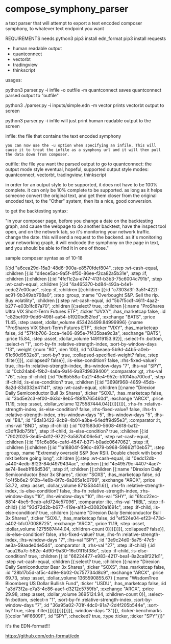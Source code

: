 # compose_symphony_parser
a text parser that will attempt to export a text encoded composer symphony, to whatever text endpoint you want


REQUIREMENTS
needs python3
pip3 install edn_format
pip3 install requests



- human readable output
- quantconnect
- vectorbt
- tradingview
- thinkscript

usages:

python3 parser.py -i infile -o outfile -m quantconnect
	saves quantconnect parsed output to "outfile"

python3 ./parser.py -i inputs/simple.edn -m vector
  prints vectorbt output to screen

python3 parser.py -i infile 
	will just print human readable output to the screen

infile: the file that contains the text encoded symphony 

	you can now use the -u option when specifying an infile. This will cause it to treat the infile as a symphony url and it will then pull the data down from composer. 

outfile: the file you want the parsed output to go to
quantconnect: the output mode style
	eventual, hopeful, supported output style modes: quantconnect, vectorbt, tradingview, thinkscript

in order for an output style to be supported, it does not have to be 100% complete.  it can only be 10% complete to be supported.  as long as it helps someone convert the original text, and get them closer from the original encoded text, to the "Other" system, then its a nice, good conversion.

to get the backtesting syntax:

"in your composer page, before you change a date on the backtesting graph, and cause the webpage to do another backtest, have the inspect tool open, and on the network tab, so it's monitoring your network traffic.  change the date.  this will send a request to the backend.  as it's monitoring your networking graph, it will endcode the symphony on the page in text, and you should be able to find it in one of those."


sample composer syntax as of 10-18

 [{:id \"a6cea29d-15a3-48d6-900a-e8570fdef804\", :step :wt-cash-equal, :children [{:id \"d4ece5ac-9a5f-4f50-86ee-f2ca82a5b31e\", :step :if, :children [{:children [{:id \"4fcf1c2a-e747-413f-b3b3-75c6004c791b\", :step :wt-cash-equal, :children [{:id \"4a465370-bd84-493a-b4e1-cedc27e00cae\", :step :if, :children [{:children [{:id \"c7303d3f-3a51-422f-ac91-9b349ab798a0\", :step :group, :name \"Overbought S&P. Sell the rip. Buy volatility\", :children [{:step :wt-cash-equal, :id \"5b7f5cdf-4611-4aa2-b277-e03b1fc87a70\", :children [{:select? true, :children [{:name \"ProShares Ultra VIX Short-Term Futures ETF\", :ticker \"UVXY\", :has_marketcap false, :id \"c82bef09-9dd6-498f-aa54-b1920bd52fed\", :exchange \"BATS\", :price 11.45, :step :asset, :dollar_volume 453424499.84999996} {:name \"ProShares VIX Short-Term Futures ETF\", :ticker \"VIXY\", :has_marketcap false, :id \"57f4b706-3cca-4e06-895e-7f435bae9c3a\", :exchange \"BATS\", :price 15.84, :step :asset, :dollar_volume 149119153.92}], :select-fn :bottom, :select-n \"1\", :sort-by-fn :relative-strength-index, :sort-by-window-days \"13\", :weight {:num \"80\", :den 100}, :id \"d74aeaea-5b9d-44b5-a0eb-61c60d9532e8\", :sort-by? true, :collapsed-specified-weight? false, :step :filter}]}], :collapsed? false}], :is-else-condition? false, :rhs-fixed-value? true, :lhs-fn :relative-strength-index, :lhs-window-days \"7\", :lhs-val \"SPY\", :id \"0cb24ab6-f9b2-4a6a-9a14-9a87d9839400\", :comparator :gt, :rhs-val \"76\", :step :if-child} {:id \"9d8b558a-0a21-48e4-952c-b1014ba700cd\", :step :if-child, :is-else-condition? true, :children [{:id \"3698f968-4859-45db-8a2d-83d332e41141\", :step :wt-cash-equal, :children [{:name \"Direxion Daily Semiconductor Bull 3x Shares\", :ticker \"SOXL\", :has_marketcap false, :id \"3bd5e2c3-ef00-463d-8eb5-f88fb765460d\", :exchange \"ARCX\", :price 11.19, :step :asset, :dollar_volume 1275587444.04}]}]}]}]}], :rhs-fn :relative-strength-index, :is-else-condition? false, :rhs-fixed-value? false, :lhs-fn :relative-strength-index, :rhs-window-days \"5\", :lhs-window-days \"5\", :lhs-val \"BIL\", :id \"9da13422-9cb9-4b01-a3be-64edff9d95e3\", :comparator :lt, :rhs-val \"BND\", :step :if-child} {:id \"03f583d0-5608-4618-ba12-c3dff9db75fb\", :step :if-child, :is-else-condition? true, :children [{:id \"7902f025-3e45-4d12-9722-3a587b006e5d\", :step :wt-cash-equal, :children [{:id \"91c6e86e-cafd-4547-b371-b0adc0647062\", :step :if, :children [{:children [{:id \"1a18804f-596c-4979-b968-59862f10eb57\", :step :group, :name \"Extremely oversold S&P (low RSI). Double check with bond mkt before going long\", :children [{:step :wt-cash-equal, :id \"0edc12db-a440-4edb-8f23-84d4979434ac\", :children [{:id \"4e49579c-4407-4ae7-ae74-8eeb1f86d536\", :step :if, :children [{:children [{:name \"Direxion Daily Semiconductor Bear 3x Shares\", :ticker \"SOXS\", :has_marketcap false, :id \"c4f5b6e2-912b-4e6b-8f7c-6a265a1c0799\", :exchange \"ARCX\", :price 53.72, :step :asset, :dollar_volume 871353441.6}], :rhs-fn :relative-strength-index, :is-else-condition? false, :lhs-fn :relative-strength-index, :rhs-window-days \"10\", :lhs-window-days \"10\", :lhs-val \"SHY\", :id \"6fcc22ec-8814-4be5-9cab-afd724c57096\", :comparator :lte, :rhs-val \"HIBL\", :step :if-child} {:id \"93d72d2b-b677-419e-a1f3-d30820a1691c\", :step :if-child, :is-else-condition? true, :children [{:name \"Direxion Daily Semiconductor Bull 3x Shares\", :ticker \"SOXL\", :has_marketcap false, :id \"ef524e04-ef23-473d-a402-bfc070088725\", :exchange \"ARCX\", :price 11.19, :step :asset, :dollar_volume 1275587444.04, :children-count 0}]}]}]}], :collapsed? false}], :is-else-condition? false, :rhs-fixed-value? true, :lhs-fn :relative-strength-index, :lhs-window-days \"7\", :lhs-val \"SPY\", :id \"3e9c24d0-5a75-47c5-ae3a-59aade04e5d4\", :comparator :lt, :rhs-val \"27\", :step :if-child} {:id \"aca26a7c-582e-4d90-9a30-16c01f15f38e\", :step :if-child, :is-else-condition? true, :children [{:id \"66224477-e983-4217-bea1-8a2ca8f221d1\", :step :wt-cash-equal, :children [{:select? true, :children [{:name \"Direxion Daily Semiconductor Bear 3x Shares\", :ticker \"SOXS\", :has_marketcap false, :id \"28b17b5d-af5c-4d9e-8b02-0c757734d8c9\", :exchange \"ARCX\", :price 69.73, :step :asset, :dollar_volume 1365590855.67} {:name \"WisdomTree Bloomberg US Dollar Bullish Fund\", :ticker \"USDU\", :has_marketcap false, :id \"a3d73f2a-e7a3-4c86-aacf-d3212c5759fb\", :exchange \"ARCX\", :price 29.98, :step :asset, :dollar_volume 3695124.94, :children-count 0}], :select-fn :bottom, :select-n \"1\", :sort-by-fn :relative-strength-index, :sort-by-window-days \"7\", :id \"36a95a02-701f-4dc0-91a7-2d4f205b544e\", :sort-by? true, :step :filter}]}]}]}]}]}]}], :window-days \"3\"}]}, :ticker-benchmarks [{:color \"#F6609F\", :id \"SPY\", :checked? true, :type :ticker, :ticker \"SPY\"}]}"



it's the EDN-format!!!

https://github.com/edn-format/edn


